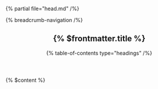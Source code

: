 <html lang="en">

{% partial file="head.md" /%}

<body>

{% breadcrumb-navigation /%}

<article class="article">

<header>

# {% $frontmatter.title %}

<nav>

{% table-of-contents type="headings" /%}

</nav>

</header>

<main>

{% $content %}

</main>

</article>

</body>

</html>

